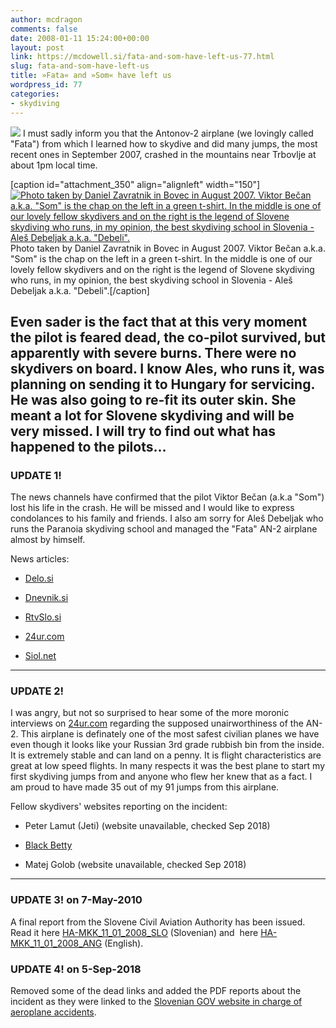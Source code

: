 ```yaml
---
author: mcdragon
comments: false
date: 2008-01-11 15:24:00+00:00
layout: post
link: https://mcdowell.si/fata-and-som-have-left-us-77.html
slug: fata-and-som-have-left-us
title: »Fata« and »Som« have left us
wordpress_id: 77
categories:
- skydiving
---
```


![](http://bp1.blogger.com/_NGEqiMCgdY8/R4eL5eyXaWI/AAAAAAAAB_o/Y0YkQMbY_3k/s400/fata.jpg)
I must sadly inform you that the Antonov-2 airplane (we lovingly called "Fata") from which I learned how to skydive and did many jumps, the most recent ones in September 2007, crashed in the mountains near Trbovlje at about 1pm local time.




[caption id="attachment_350" align="alignleft" width="150"][![Photo taken by Daniel Zavratnik in Bovec in August 2007. Viktor Bečan a.k.a. "Som" is the chap on the left in a green t-shirt. In the middle is one of our lovely fellow skydivers and on the right is the legend of Slovene skydiving who runs, in my opinion, the best skydiving school in Slovenia - Aleš Debeljak a.k.a. "Debeli".](https://dwlcvfkt1l4wn.cloudfront.net/2008/08/som_bovec_aug_2007-1-150x150.jpg)](https://dwlcvfkt1l4wn.cloudfront.net/2008/08/som_bovec_aug_2007.jpg) Photo taken by Daniel Zavratnik in Bovec in August 2007. Viktor Bečan a.k.a. "Som" is the chap on the left in a green t-shirt. In the middle is one of our lovely fellow skydivers and on the right is the legend of Slovene skydiving who runs, in my opinion, the best skydiving school in Slovenia - Aleš Debeljak a.k.a. "Debeli".[/caption]

Even sader is the fact that at this very moment the pilot is feared dead, the co-pilot survived, but apparently with severe burns. There were no skydivers on board. I know Ales, who runs it, was planning on sending it to Hungary for servicing. He was also going to re-fit its outer skin. She meant a lot for Slovene skydiving and will be very missed. I will try to find out what has happened to the pilots...
-------------------------------------


### UPDATE 1!


The news channels have confirmed that the pilot Viktor Bečan (a.k.a "Som") lost his life in the crash. He will be missed and I would like to express condolances to his family and friends.
I also am sorry for Aleš Debeljak who runs the Paranoia skydiving school and managed the "Fata" AN-2 airplane almost by himself.

News articles:



 	
  * [Delo.si](http://www.delo.si/index.php?sv_path=41,1735,263978)

 	
  * [Dnevnik.si](http://www.dnevnik.si/novice/crna_kronika/292277/)

 	
  * [RtvSlo.si](http://www.dnevnik.si/novice/crna_kronika/292115/)

 	
  * [24ur.com](https://www.24ur.com/novice/crna-kronika/letalo-strmoglavilo-zaradi-megle.html)

 	
  * [Siol.net](https://siol.net/novice/crna-kronika/pri-trbovljah-strmoglavilo-letalo-162228)


------------------------------------------


### UPDATE 2!


I was angry, but not so surprised to hear some of the more moronic interviews on [24ur.com](http://24ur.com/) regarding the supposed unairworthiness of the AN-2. This airplane is definately one of the most safest civilian planes we have even though it looks like your Russian 3rd grade rubbish bin from the inside. It is extremely stable and can land on a penny. It is flight characteristics are great at low speed flights. In many respects it was the best plane to start my first skydiving jumps from and anyone who flew her knew that as a fact.
I am proud to have made 35 out of my 91 jumps from this airplane.

Fellow skydivers' websites reporting on the incident:



 	
  * Peter Lamut (Jeti) (website unavailable, checked Sep 2018)

 	
  * [Black Betty](http://betmenka.blogspot.com/2008/01/o-fak-o-pizda-o-sranje-o-kriza.html)

 	
  * Matej Golob (website unavailable, checked Sep 2018)


------------------------------------------


### UPDATE 3! on 7-May-2010


A final report from the Slovene Civil Aviation Authority has been issued. Read it here [HA-MKK_11_01_2008_SLO](https://dwlcvfkt1l4wn.cloudfront.net/2008/01/HA-MKK_11_01_2008_SLO.pdf) (Slovenian) and  here [HA-MKK_11_01_2008_ANG](https://dwlcvfkt1l4wn.cloudfront.net/2008/01/HA-MKK_11_01_2008_ANG.pdf) (English).


### UPDATE 4! on 5-Sep-2018


Removed some of the dead links and added the PDF reports about the incident as they were linked to the [Slovenian GOV website in charge of aeroplane accidents](http://www.mzi.gov.si/).
